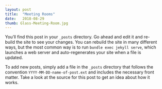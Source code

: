 ```yaml
---
layout: post
title:  "Meeting Rooms"
date:   2018-08-29
thumb: Glass-Meeting-Room.jpg
---
```


You’ll find this post in your `_posts` directory. Go ahead and edit it and
re-build the site to see your changes. You can rebuild the site in many
different ways, but the most common way is to run `bundle exec jekyll serve`,
which launches a web server and auto-regenerates your site when a file is
updated.

To add new posts, simply add a file in the `_posts` directory that follows the
convention `YYYY-MM-DD-name-of-post.ext` and includes the necessary front
matter. Take a look at the source for this post to get an idea about how it
works.
